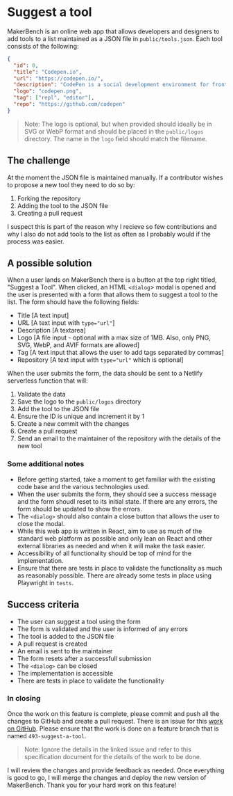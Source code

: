 # Suggest a tool

MakerBench is an online web app that allows developers and designers to add tools to a list maintained as a JSON file in `public/tools.json`. Each tool consists of the following:

```json
{
  "id": 0,
  "title": "Codepen.io",
  "url": "https://codepen.io/",
  "description": "CodePen is a social development environment for front-end designers and developers. Build and deploy a website, show off your work, build test cases to learn and debug, and find inspiration.",
  "logo": "codepen.png",
  "tag": ["repl", "editor"],
  "repo": "https://github.com/codepen"
}
```

> Note: The logo is optional, but when provided should ideally be in SVG or WebP format and should be placed in the `public/logos` directory. The name in the `logo` field should match the filename.

## The challenge

At the moment the JSON file is maintained manually. If a contributor wishes to propose a new tool they need to do so by:

1. Forking the repository
2. Adding the tool to the JSON file
3. Creating a pull request

I suspect this is part of the reason why I recieve so few contributions and why I also do not add tools to the list as often as I probably would if the process was easier.

## A possible solution

When a user lands on MakerBench there is a button at the top right titled, "Suggest a Tool". When clicked, an HTML `<dialog`> modal is opened and the user is presented with a form that allows them to suggest a tool to the list. The form should have the following fields:

- Title [A text input]
- URL [A text input with `type="url"`]
- Description [A textarea]
- Logo [A file input - optional with a max size of 1MB. Also, only PNG, SVG, WebP, and AVIF formats are allowed]
- Tag [A text input that allows the user to add tags separated by commas]
- Repository [A text input with `type="url"` which is optional]

When the user submits the form, the data should be sent to a Netlify serverless function that will:

1. Validate the data
2. Save the logo to the `public/logos` directory
3. Add the tool to the JSON file
4. Ensure the ID is unique and increment it by 1
5. Create a new commit with the changes
6. Create a pull request
7. Send an email to the maintainer of the repository with the details of the new tool

### Some additional notes

- Before getting started, take a moment to get familiar with the existing code base and the various technologies used.
- When the user submits the form, they should see a success message and the form shoudl reset to its initial state. If there are any errors, the form should be updated to show the errors.
- The `<dialog>` should also contain a close button that allows the user to close the modal.
- While this web app is written in React, aim to use as much of the standard web platform as possible and only lean on React and other external libraries as needed and when it will make the task easier.
- Accessibility of all functionality should be top of mind for the implementation.
- Ensure that there are tests in place to validate the functionality as much as reasonably possible. There are already some tests in place using Playwright in `tests`.

## Success criteria

- The user can suggest a tool using the form
- The form is validated and the user is informed of any errors
- The tool is added to the JSON file
- A pull request is created
- An email is sent to the maintainer
- The form resets after a successfull submission
- The `<dialog>` can be closed
- The implementation is accessible
- There are tests in place to validate the functionality

### In closing

Once the work on this feature is complete, please commit and push all the changes to GitHub and create a pull request. There is an issue for this [work on GitHub](https://github.com/schalkneethling/makerbench/issues/493). Please ensure that the work is done on a feature branch that is named `493-suggest-a-tool`.

> Note: Ignore the details in the linked issue and refer to this specification document for the details of the work to be done.

I will review the changes and provide feedback as needed. Once everything is good to go, I will merge the changes and deploy the new version of MakerBench. Thank you for your hard work on this feature!
